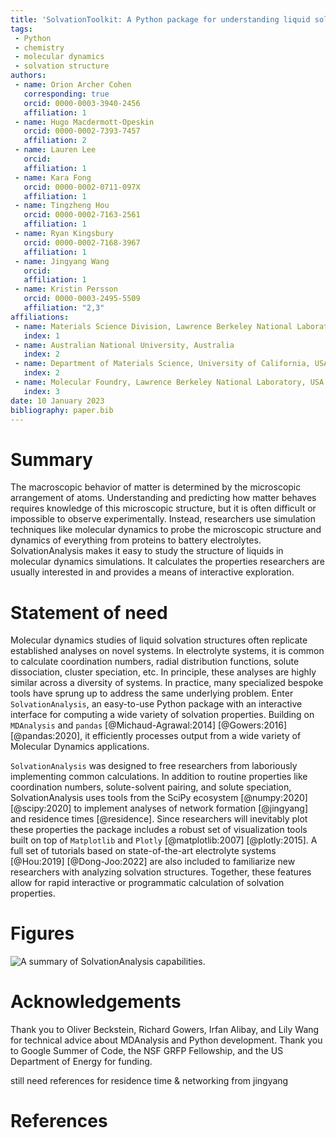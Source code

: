 ```yaml
---
title: 'SolvationToolkit: A Python package for understanding liquid solvation structure in classical molecular dynamics simulations'
tags:
 - Python
 - chemistry
 - molecular dynamics
 - solvation structure
authors:
 - name: Orion Archer Cohen
   corresponding: true
   orcid: 0000-0003-3940-2456
   affiliation: 1
 - name: Hugo Macdermott-Opeskin
   orcid: 0000-0002-7393-7457
   affiliation: 2
 - name: Lauren Lee
   orcid:
   affiliation: 1
 - name: Kara Fong
   orcid: 0000-0002-0711-097X
   affiliation: 1
 - name: Tingzheng Hou
   orcid: 0000-0002-7163-2561
   affiliation: 1
 - name: Ryan Kingsbury
   orcid: 0000-0002-7168-3967
   affiliation: 1
 - name: Jingyang Wang
   orcid:
   affiliation: 1
 - name: Kristin Persson
   orcid: 0000-0003-2495-5509
   affiliation: "2,3"
affiliations:
 - name: Materials Science Division, Lawrence Berkeley National Laboratory, USA
   index: 1
 - name: Australian National University, Australia
   index: 2
 - name: Department of Materials Science, University of California, USA
   index: 2
 - name: Molecular Foundry, Lawrence Berkeley National Laboratory, USA
   index: 3
date: 10 January 2023
bibliography: paper.bib
---
```


# Summary

The macroscopic behavior of matter is determined by the microscopic
arrangement of atoms. Understanding and predicting how matter behaves
requires knowledge of this microscopic structure, but it is often
difficult or impossible to observe experimentally. Instead, researchers use
simulation techniques like molecular dynamics to probe the microscopic
structure and dynamics of everything from proteins to battery electrolytes.
SolvationAnalysis makes it easy to study the structure of liquids in
molecular dynamics simulations. It calculates the properties researchers
are usually interested in and provides a means of interactive exploration.

# Statement of need

Molecular dynamics studies of liquid solvation structures often replicate
established analyses on novel systems. In electrolyte systems, it is common
to calculate coordination numbers, radial distribution functions, solute
dissociation, cluster speciation, etc. In principle, these analyses are highly
similar across a diversity of systems. In practice, many specialized bespoke
tools have sprung up to address the same underlying problem. Enter `SolvationAnalysis`, 
an easy-to-use Python package with an interactive interface for
computing a wide variety of solvation properties. Building on `MDAnalysis` and
`pandas` [@Michaud-Agrawal:2014] [@Gowers:2016] [@pandas:2020], it efficiently
processes output from a wide variety of Molecular Dynamics applications.

`SolvationAnalysis` was designed to free researchers from laboriously
implementing common calculations. In addition to routine properties like
coordination numbers, solute-solvent pairing, and solute speciation,
SolvationAnalysis uses tools from the SciPy ecosystem [@numpy:2020] [@scipy:2020]
to implement analyses of network formation [@jingyang] and residence
times [@residence]. Since researchers will inevitably plot these properties
the package includes a robust set of visualization tools built on
top of `Matplotlib` and `Plotly` [@matplotlib:2007] [@plotly:2015]. A
full set of tutorials based on state-of-the-art electrolyte systems
[@Hou:2019] [@Dong-Joo:2022] are also included to familiarize new researchers
with analyzing solvation structures. Together, these features allow for
rapid interactive or programmatic calculation of solvation properties.

# Figures

![A summary of SolvationAnalysis capabilities.](summary_figure.jpg)

# Acknowledgements

Thank you to Oliver Beckstein, Richard Gowers, Irfan Alibay, and Lily Wang for
technical advice about MDAnalysis and Python development. Thank you to Google 
Summer of Code, the NSF GRFP Fellowship, and the US Department of Energy for 
funding.

still need references for residence time & networking from jingyang

# References